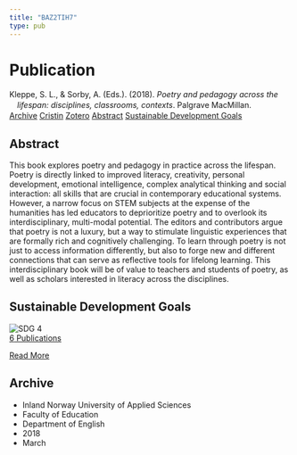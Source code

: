 ```yaml
---
title: "BAZ2TIH7"
type: pub
---
```

<h1>Publication</h1>
<article id="csl-bib-container-BAZ2TIH7" class="csl-bib-container">
  <div class="csl-bib-body" style="line-height: 1.35; padding-left: 1em; text-indent:-1em;">
  <div class="csl-entry">Kleppe, S. L., &amp; Sorby, A. (Eds.). (2018). <i>Poetry and pedagogy across the lifespan: disciplines, classrooms, contexts</i>. Palgrave MacMillan.</div>
</div>
  <div class="csl-bib-buttons">
    <a href="#taxonomy-article-BAZ2TIH7" class="csl-bib-button">Archive</a>
    <a href="https://app.cristin.no/results/show.jsf?id=1571061" alt="Cristin URL" class="csl-bib-button">Cristin</a>
    <a href="http://zotero.org/groups/5402882/items/BAZ2TIH7" alt="Zotero URL" class="csl-bib-button">Zotero</a>
    <a href="#abstract-article-BAZ2TIH7" class="csl-bib-button">Abstract</a>
    <a href="#sdg-article-BAZ2TIH7" class="csl-bib-button">Sustainable Development Goals</a>
  </div>
  <div id="csl-bib-meta-container-BAZ2TIH7"></div>
</article>
<div id="csl-bib-meta-BAZ2TIH7" class="csl-bib-meta">
  <article id="abstract-article-BAZ2TIH7" class="abstract-article">
    <h1>Abstract</h1>
    This book explores poetry and pedagogy in practice across the lifespan. Poetry is directly linked to improved literacy, creativity, personal development, emotional intelligence, complex analytical thinking and social interaction: all skills that are crucial in contemporary educational systems. However, a narrow focus on STEM subjects at the expense of the humanities has led educators to deprioritize poetry and to overlook its interdisciplinary, multi-modal potential. The editors and contributors argue that poetry is not a luxury, but a way to stimulate linguistic experiences that are formally rich and cognitively challenging. To learn through poetry is not just to access information differently, but also to forge new and different connections that can serve as reflective tools for lifelong learning. This interdisciplinary book will be of value to teachers and students of poetry, as well as scholars interested in literacy across the disciplines.
  </article>
  <article id="sdg-article-BAZ2TIH7" class="sdg-article">
    <h1>Sustainable Development Goals</h1>
    <div class="sdg-container"><div id="sdg4" class="sdg"> <img src="{{< params subfolder >}}images/sdg/sdg04_en.png" class="image" alt="SDG 4"> <div class="sdg-overlay"> <a href="{{< params subfolder >}}en/archive/?sdg=4#archive" class="sdg-publication-count"><span>6</span> Publications</a> <p><a href="https://sdgs.un.org/goals/goal4" class="sdg-read-more">Read More</a></p> </div> </div></div>
  </article>
  <article id="taxonomy-article-BAZ2TIH7" class="taxonomy-article">
    <h1>Archive</h1>
    <ul>
      <li>Inland Norway University of Applied Sciences</li>
      <li>Faculty of Education</li>
      <li>Department of English</li>
      <li>2018</li>
      <li>March</li>
    </ul>
  </article>
</div>
